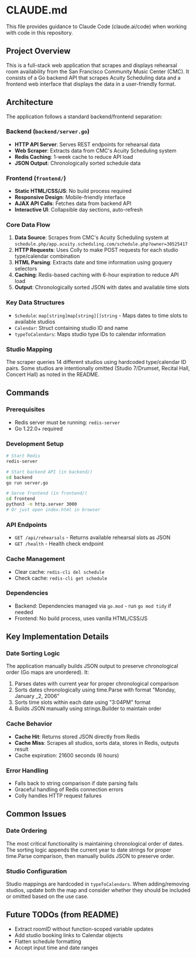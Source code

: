 # CLAUDE.md

This file provides guidance to Claude Code (claude.ai/code) when working with code in this repository.

## Project Overview

This is a full-stack web application that scrapes and displays rehearsal room availability from the San Francisco Community Music Center (CMC). It consists of a Go backend API that scrapes Acuity Scheduling data and a frontend web interface that displays the data in a user-friendly format.

## Architecture

The application follows a standard backend/frontend separation:

### Backend (`backend/server.go`)
- **HTTP API Server**: Serves REST endpoints for rehearsal data
- **Web Scraper**: Extracts data from CMC's Acuity Scheduling system  
- **Redis Caching**: 1-week cache to reduce API load
- **JSON Output**: Chronologically sorted schedule data

### Frontend (`frontend/`)
- **Static HTML/CSS/JS**: No build process required
- **Responsive Design**: Mobile-friendly interface  
- **AJAX API Calls**: Fetches data from backend API
- **Interactive UI**: Collapsible day sections, auto-refresh

### Core Data Flow
1. **Data Source**: Scrapes from CMC's Acuity Scheduling system at `schedule.php/app.acuity.scheduling.com/schedule.php?owner=30525417`
2. **HTTP Requests**: Uses Colly to make POST requests for each studio type/calendar combination
3. **HTML Parsing**: Extracts date and time information using goquery selectors
4. **Caching**: Redis-based caching with 6-hour expiration to reduce API load
5. **Output**: Chronologically sorted JSON with dates and available time slots

### Key Data Structures
- `Schedule`: `map[string]map[string][]string` - Maps dates to time slots to available studios
- `Calendar`: Struct containing studio ID and name
- `typeToCalendars`: Maps studio type IDs to calendar information

### Studio Mapping
The scraper queries 14 different studios using hardcoded type/calendar ID pairs. Some studios are intentionally omitted (Studio 7/Drumset, Recital Hall, Concert Hall) as noted in the README.

## Commands

### Prerequisites
- Redis server must be running: `redis-server`
- Go 1.22.0+ required

### Development Setup
```bash
# Start Redis
redis-server

# Start backend API (in backend/)
cd backend
go run server.go

# Serve frontend (in frontend/)
cd frontend
python3 -m http.server 3000
# Or just open index.html in browser
```

### API Endpoints
- `GET /api/rehearsals` - Returns available rehearsal slots as JSON
- `GET /health` - Health check endpoint

### Cache Management
- Clear cache: `redis-cli del schedule`
- Check cache: `redis-cli get schedule`

### Dependencies
- Backend: Dependencies managed via `go.mod` - run `go mod tidy` if needed
- Frontend: No build process, uses vanilla HTML/CSS/JS

## Key Implementation Details

### Date Sorting Logic
The application manually builds JSON output to preserve chronological order (Go maps are unordered). It:
1. Parses dates with current year for proper chronological comparison
2. Sorts dates chronologically using time.Parse with format "Monday, January _2, 2006"
3. Sorts time slots within each date using "3:04PM" format
4. Builds JSON manually using strings.Builder to maintain order

### Cache Behavior
- **Cache Hit**: Returns stored JSON directly from Redis
- **Cache Miss**: Scrapes all studios, sorts data, stores in Redis, outputs result
- Cache expiration: 21600 seconds (6 hours)

### Error Handling
- Falls back to string comparison if date parsing fails
- Graceful handling of Redis connection errors
- Colly handles HTTP request failures

## Common Issues

### Date Ordering
The most critical functionality is maintaining chronological order of dates. The sorting logic appends the current year to date strings for proper time.Parse comparison, then manually builds JSON to preserve order.

### Studio Configuration
Studio mappings are hardcoded in `typeToCalendars`. When adding/removing studios, update both the map and consider whether they should be included or omitted based on the use case.

## Future TODOs (from README)
- Extract roomID without function-scoped variable updates
- Add studio booking links to Calendar objects  
- Flatten schedule formatting
- Accept input time and date ranges